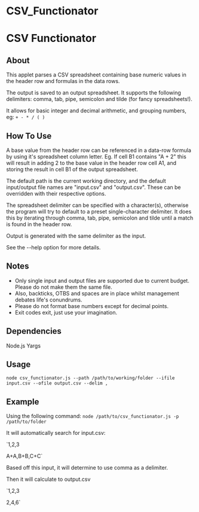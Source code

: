 # CSV_Functionator


CSV Functionator
================

About
-----
This applet parses a CSV spreadsheet containing base numeric values in the header row and formulas in the data rows.

The output is saved to an output spreadsheet. It supports the following delimiters: comma, tab, pipe, semicolon and tilde (for fancy spreadsheets!).

It allows for basic integer and decimal arithmetic, and grouping numbers, eg: `+ - * / ( )`

How To Use
----------
A base value from the header row can be referenced in a data-row formula by using it's spreadsheet column letter. Eg. If cell B1 contains "A + 2" this will result in adding 2 to the base value in the header row cell A1, and storing the result in cell B1 of the output spreadsheet.

The default path is the current working directory, and the default input/output file names are "input.csv" and "output.csv". These can be overridden with their respective options.

The spreadsheet delimiter can be specified with a character(s), otherwise the program will try to default to a preset single-character delimiter. It does this by iterating through comma, tab, pipe, semicolon and tilde until a match is found in the header row.

Output is generated with the same delimiter as the input.

See the --help option for more details.

Notes
-----
* Only single input and output files are supported due to current budget. Please do not make them the same file.
* Also, backticks, OTBS and spaces are in place whilst management debates life's conundrums.
* Please do not format base numbers except for decimal points.
* Exit codes exit, just use your imagination.

Dependencies
------------
Node.js
Yargs

Usage
-----
`node csv_functionator.js --path /path/to/working/folder --ifile input.csv --ofile output.csv --delim ,`

Example
-------
Using the following command:
`node /path/to/csv_functionator.js -p /path/to/folder`

It will automatically search for input.csv:

`1,2,3

A+A,B+B,C+C`

Based off this input, it will determine to use comma as a delimiter.

Then it will calculate to output.csv

`1,2,3

2,4,6`
